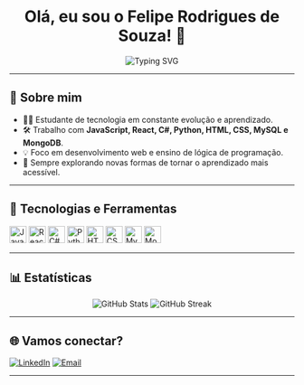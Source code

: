 
<h1 align="center">Olá, eu sou o Felipe Rodrigues de Souza! 👋</h1>

<p align="center">
  <img src="https://readme-typing-svg.demolab.com?font=Fira+Code&size=22&pause=1000&center=true&vCenter=true&width=440&lines=Estudante+de+tecnologia;Explorando+o+universo+dev;Criando+com+prop%C3%B3sito;Bem-vindo+ao+meu+GitHub!+🚀" alt="Typing SVG" />
</p>

---

## 💼 Sobre mim

- 👨‍🎓 Estudante de tecnologia em constante evolução e aprendizado.
- 🛠️ Trabalho com **JavaScript, React, C#, Python, HTML, CSS, MySQL e MongoDB**.
- 💡 Foco em desenvolvimento web e ensino de lógica de programação.
- 🌱 Sempre explorando novas formas de tornar o aprendizado mais acessível.

---

## 🚀 Tecnologias e Ferramentas

<p align="left">
  <img src="https://cdn.jsdelivr.net/gh/devicons/devicon/icons/javascript/javascript-original.svg" height="30" alt="JavaScript" />
  <img src="https://cdn.jsdelivr.net/gh/devicons/devicon/icons/react/react-original.svg" height="30" alt="React" />
  <img src="https://cdn.jsdelivr.net/gh/devicons/devicon/icons/csharp/csharp-original.svg" height="30" alt="C#" />
  <img src="https://cdn.jsdelivr.net/gh/devicons/devicon/icons/python/python-original.svg" height="30" alt="Python" />
  <img src="https://cdn.jsdelivr.net/gh/devicons/devicon/icons/html5/html5-original.svg" height="30" alt="HTML5" />
  <img src="https://cdn.jsdelivr.net/gh/devicons/devicon/icons/css3/css3-original.svg" height="30" alt="CSS3" />
  <img src="https://cdn.jsdelivr.net/gh/devicons/devicon/icons/mysql/mysql-original.svg" height="30" alt="MySQL" />
  <img src="https://cdn.jsdelivr.net/gh/devicons/devicon/icons/mongodb/mongodb-original.svg" height="30" alt="MongoDB" />
</p>

---

## 📊 Estatísticas

<p align="center">
  <img src="https://github-readme-stats.vercel.app/api?username=FelipeSouza6k&show_icons=true&theme=tokyonight" alt="GitHub Stats" />
  <img src="https://github-readme-streak-stats.herokuapp.com/?user=FelipeSouza6k&theme=tokyonight" alt="GitHub Streak" />
</p>

---

## 🌐 Vamos conectar?

[![LinkedIn](https://img.shields.io/badge/-Felipe%20Rodrigues-0077B5?style=for-the-badge&logo=linkedin&logoColor=white)](https://www.linkedin.com/in/felipe-rodrigues-413a212a1/)
[![Email](https://img.shields.io/badge/-Entre+em+contato-red?style=for-the-badge&logo=gmail&logoColor=white)](mailto:feliperdriguesdesouza809@gmail.com)

---
